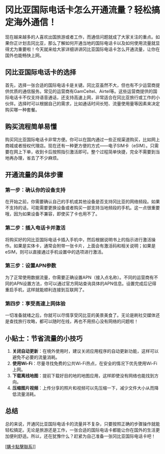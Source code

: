 # 冈比亚国际电话卡怎么开通流量？轻松搞定海外通信！

现在越来越多的人喜欢出国旅游或者工作，而通信问题就成了大家关注的重点。如果你正计划去冈比亚，那么了解如何开通当地的国际电话卡以及如何使用流量就显得尤为重要啦！今天就来给大家详细讲讲冈比亚国际电话卡怎么开通流量，让你在国外也能畅快上网。

## 冈比亚国际电话卡的选择

首先，选择一张合适的国际电话卡是关键。冈比亚虽然不大，但也有不少运营商提供优质的通信服务。常见的运营商有GamCeltel、Airtel等。这些运营商提供的国际电话卡不仅支持语音通话，还支持高速上网，非常适合在冈比亚旅行或工作的小伙伴。选择时可以根据自己的需求，比如通话时间长短、流量使用量等因素来决定购买哪一种套餐。

## 购买流程简单易懂

购买冈比亚国际电话卡非常方便。你可以在国内通过一些正规渠道购买，比如网上商城或者授权代理店。现在还有一种更方便的方式——电子SIM卡（eSIM）。只需要在网上下单，收到卡后按照指引激活即可。整个过程简单快捷，完全不需要到当地再办理，省去了不少麻烦。

## 开通流量的具体步骤

### 第一步：确认你的设备支持

在开始之前，你需要确认自己的手机或其他设备是否支持冈比亚的网络频段。如果不支持的话，可能需要更换设备或者购买一部支持当地频段的手机。这一点很重要哦，因为如果设备不兼容，即使买了卡也用不了。

### 第二步：插入电话卡并激活

将购买好的冈比亚国际电话卡插入手机中，然后根据说明书上的指示进行激活操作。如果是实体卡，通常会附带一张卡片，上面会有激活码和相关说明；如果是eSIM，则可以直接通过手机设置中的选项进行激活。

### 第三步：设置APN参数

为了正常使用数据流量，你需要正确设置APN（接入点名称）。不同的运营商有不同的APN设置方法，你可以通过官方网站查询具体的APN信息。设置完成后记得重启手机，这样就能顺利连接到互联网了。

### 第四步：享受高速上网体验

一切准备就绪之后，你就可以尽情享受冈比亚的美景美食了。无论是刷社交媒体还是查找旅行攻略，都可以随时在线，再也不用担心没有网络的问题啦！

## 小贴士：节省流量的小技巧

1. **关闭自动更新**：在境外使用时，建议关闭应用程序的自动更新功能，这样可以避免不必要的流量消耗。
2. **使用Wi-Fi**：尽量寻找免费的公共Wi-Fi热点，在安全的情况下优先使用Wi-Fi上网。
3. **下载离线地图**：提前下载好目的地的地图应用，这样即使没有网络也能找到方向。
4. **压缩图片视频**：上传分享的照片和视频可以先压缩一下，减少文件大小从而降低流量消耗。

## 总结

总的来说，开通冈比亚国际电话卡的流量并不复杂，只要按照正确的步骤操作就能轻松搞定。无论是旅游还是工作，一张合适的国际电话卡都能让你在国外的生活更加便利舒适。所以，还在犹豫什么？赶紧为自己准备一张冈比亚国际电话卡吧！

[[購卡點擊聯系](https://t.me/s/esim1088)]]